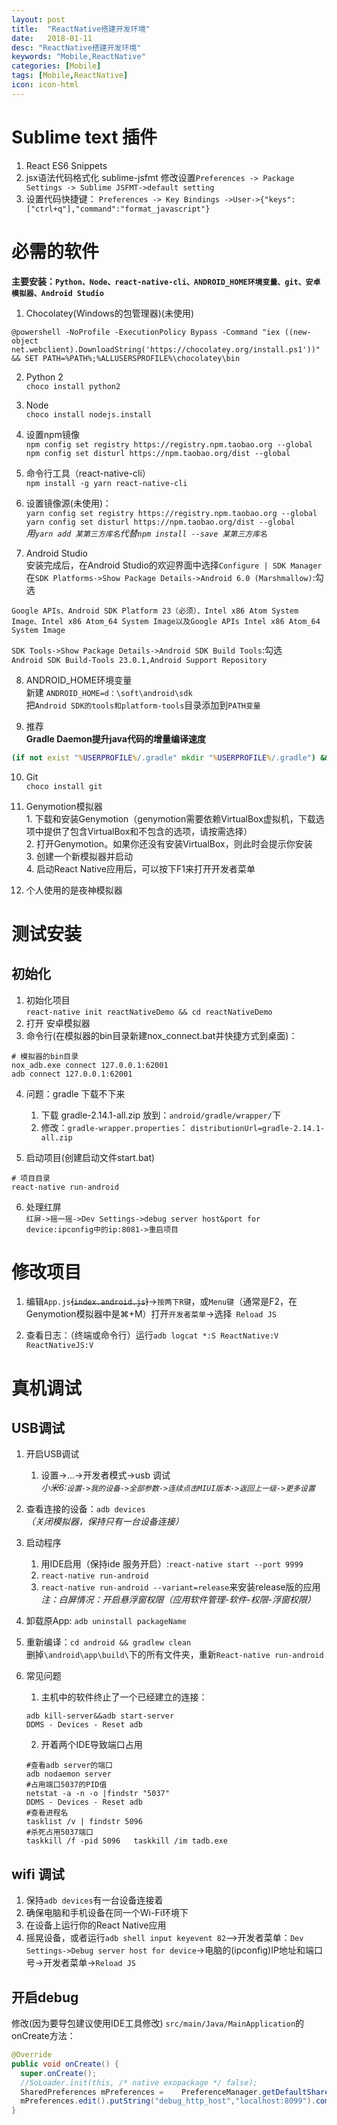 ```yaml
---
layout: post
title:  "ReactNative搭建开发环境"
date:   2018-01-11
desc: "ReactNative搭建开发环境"
keywords: "Mobile,ReactNative"
categories: [Mobile]
tags: [Mobile,ReactNative]
icon: icon-html
---
```


# Sublime text 插件
1. React ES6 Snippets
2. jsx语法代码格式化 sublime-jsfmt
    修改设置`Preferences -> Package Settings -> Sublime JSFMT->default setting`
3. 设置代码快捷键：
`Preferences -> Key Bindings ->User->{"keys":["ctrl+q"],"command":"format_javascript"}`

# 必需的软件

**主要安装：`Python、Node、react-native-cli、ANDROID_HOME环境变量、git、安卓模拟器、Android Studio`**

1. Chocolatey(Windows的包管理器)(未使用)
```shell
@powershell -NoProfile -ExecutionPolicy Bypass -Command "iex ((new-object net.webclient).DownloadString('https://chocolatey.org/install.ps1'))" && SET PATH=%PATH%;%ALLUSERSPROFILE%\chocolatey\bin
```

2. Python 2  
`choco install python2`  

3. Node  
`choco install nodejs.install`  

4. 设置npm镜像  
`npm config set registry https://registry.npm.taobao.org --global`  
`npm config set disturl https://npm.taobao.org/dist --global`  

5. 命令行工具（react-native-cli）  
`npm install -g yarn react-native-cli`  

6. 设置镜像源(未使用)：  
`yarn config set registry https://registry.npm.taobao.org --global`  
`yarn config set disturl https://npm.taobao.org/dist --global`  
*用`yarn add 某第三方库名`代替`npm install --save 某第三方库名`*  

7. Android Studio  
安装完成后，在Android Studio的欢迎界面中选择`Configure | SDK Manager`  
在`SDK Platforms->Show Package Details->Android 6.0 (Marshmallow)`:勾选  
```
Google APIs、Android SDK Platform 23（必须）、Intel x86 Atom System Image、Intel x86 Atom_64 System Image以及Google APIs Intel x86 Atom_64 System Image
```
`SDK Tools->Show Package Details->Android SDK Build Tools`:勾选  
`Android SDK Build-Tools 23.0.1,Android Support Repository`

8. ANDROID_HOME环境变量  
新建 `ANDROID_HOME=d：\soft\android\sdk`  
把`Android SDK的tools和platform-tools`目录添加到`PATH变量`  

9. 推荐  
**Gradle Daemon提升java代码的增量编译速度**  
```cmd
(if not exist "%USERPROFILE%/.gradle" mkdir "%USERPROFILE%/.gradle") && (echo org.gradle.daemon=true >> "%USERPROFILE%/.gradle/gradle.properties")
```

10. Git  
`choco install git`  

11. Genymotion模拟器  
        1. 下载和安装Genymotion（genymotion需要依赖VirtualBox虚拟机，下载选项中提供了包含VirtualBox和不包含的选项，请按需选择）  
        2. 打开Genymotion。如果你还没有安装VirtualBox，则此时会提示你安装  
        3. 创建一个新模拟器并启动  
        4. 启动React Native应用后，可以按下F1来打开开发者菜单          

12. 个人使用的是夜神模拟器  

# 测试安装
## 初始化 

1. 初始化项目  
    `react-native init reactNativeDemo && cd reactNativeDemo` 
2. 打开 安卓模拟器
3. 命令行(在模拟器的bin目录新建nox_connect.bat并快捷方式到桌面)：
```shell
# 模拟器的bin目录
nox_adb.exe connect 127.0.0.1:62001
adb connect 127.0.0.1:62001
```

4. 问题：gradle 下载不下来
    1. 下载 gradle-2.14.1-all.zip 放到：`android/gradle/wrapper/`下
    2. 修改：`gradle-wrapper.properties`： `distributionUrl=gradle-2.14.1-all.zip`

5. 启动项目(创建启动文件start.bat)
```shell
# 项目目录
react-native run-android
```

6. 处理红屏  
`红屏->摇一摇->Dev Settings->debug server host&port for device:ipconfig中的ip:8081->重启项目`

# 修改项目

1. 编辑`App.js`~~(`index.android.js`)~~->`按两下R键`，或`Menu键`（通常是F2，在Genymotion模拟器中是⌘+M）打开`开发者菜单`->选择` Reload JS`

2. 查看日志：（终端或命令行）运行`adb logcat *:S ReactNative:V ReactNativeJS:V`

# 真机调试
## USB调试
1. 开启USB调试
    1. 设置->...->开发者模式->usb 调试  
    *小米6:`设置->我的设备->全部参数->连续点击MIUI版本->返回上一级->更多设置`*
2. 查看连接的设备：`adb devices`  
    *（关闭模拟器，保持只有一台设备连接）*
3. 启动程序
    1. 用IDE启用（保持ide 服务开启）:`react-native start --port 9999`
    2. `react-native run-android`
    3. `react-native run-android --variant=release`来安装release版的应用  
*注：白屏情况：开启悬浮窗权限（应用软件管理-软件-权限-浮窗权限）*

4. 卸载原App: `adb uninstall packageName`
5. 重新编译：`cd android && gradlew clean`  
删掉`\android\app\build\`下的所有文件夹，重新`React-native run-android`
6. 常见问题
    1. 主机中的软件终止了一个已经建立的连接：
    ```shell
    adb kill-server&&adb start-server
    DDMS - Devices - Reset adb
    ```
    2. 开着两个IDE导致端口占用
    ```shell
    #查看adb server的端口
    adb nodaemon server
    #占用端口5037的PID值
    netstat -a -n -o |findstr "5037"
    DDMS - Devices - Reset adb
    #查看进程名
    tasklist /v | findstr 5096
    #杀死占用5037端口
    taskkill /f -pid 5096   taskkill /im tadb.exe
    ```

## wifi 调试
1. 保持`adb devices`有一台设备连接着
2. 确保电脑和手机设备在同一个Wi-Fi环境下
3. 在设备上运行你的React Native应用
4. 摇晃设备，或者运行`adb shell input keyevent 82`-->开发者菜单：`Dev Settings->Debug server host for device`->电脑的(ipconfig)IP地址和端口号->开发者菜单->`Reload JS`

## 开启debug
修改(因为要导包建议使用IDE工具修改)  `src/main/Java/MainApplication`的 onCreate方法：
```java
@Override
public void onCreate() {
  super.onCreate();
  //SoLoader.init(this, /* native exopackage */ false);
  SharedPreferences mPreferences =    PreferenceManager.getDefaultSharedPreferences(getApplicationContext());
  mPreferences.edit().putString("debug_http_host","localhost:8099").commit();
}
```